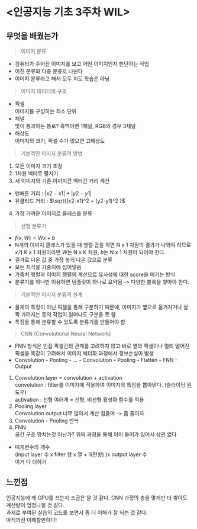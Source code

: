 # <인공지능 기초 3주차 WIL>

## 무엇을 배웠는가

> 이미지 분류
- 컴퓨터가 주어진 이미지를 보고 어떤 이미지인지 판단하는 작업  
- 이진 분류와 다중 분류로 나뉜다  
- 이미지 분류라고 해서 모두 지도 학습은 아님

> 이미지 데이터의 구조
- 픽셀  
이미지를 구성하는 최소 단위
- 채널  
빛이 통과하는 통로? 흑백이면 1채널, RGB의 경우 3채널
- 해상도  
이미지의 크기, 픽셀 수가 많으면 고해상도

>  기본적인 이미지 분류의 방법
1. 모든 이미지 크기 조정
2. 1차원 벡터로 펼치기
3. 새 이미지와 기존 이미지간 벡터간 거리 계산  
- 맨해튼 거리 :     $|x2 - x1| + |y2 - y1|$
- 유클리드 거리 :   $\sqrt{(x2-x1)^2 + (y2-y1)^2 }$
4. 가장 가까운 이미지로 클래스를 분류

> 선형 분류기
- $f(x, W) = Wx + b$
- N개의 이미지 클래스가 있을 때 행렬 곱을 하면 N x 1 차원의 결과가 나와야 하므로 $x$가 K x 1 차원이라면 $W$는 N x K 차원, $b$는 N x 1 차원이 되어야 한다.
- 결과로 나온 값 중 가장 높게 나온 값으로 분류
- 모든 지식을 가중치에 집어넣음
- 가중치 행렬과 이미지 행렬의 계산으로 유사성에 대한 score을 매기는 방식
- 분류기를 하나만 이용하면 템플릿이 하나로 요약됨 -> 다양한 블록을 쌓아야 한다.

> 기본적인 이미지 분류의 한계
- 물체의 특징이 아닌 픽셀을 통해 구분하기 때문에, 이미지가 옆으로 옮겨지거나 살짝 가려지는 등의 작업이 일어나도 구분을 못 함
- 특징을 통해 분류할 수 있도록 분류기를 만들어야 함

> CNN (Convolutional Neural Network)
- FNN 방식은 인접 픽셀간의 관계를 고려하지 않고 바로 옆의 픽셀이나 멀리 떨어진 픽셀을 똑같이 고려해서 이미지 벡터화 과정에서 정보손실이 발생
- Convolution - Pooling - ... - Convolution - Pooling - Flatten - FNN - Output 
1. Convolution layer = convolution + activation  
convolution : filter를 이미지에 적용하여 이미지의 특징을 뽑아낸다. (슬라이딩 윈도우)  
activation : 선형 여러개 = 선형, 비선형 활성화 함수를 적용 
2.  Pooling layer  
Convolution output 너무 많아서 계산 힘들어 -> 좀 줄이자  
3. Convolution - Pooling 반복 
4. FNN  
공간 구조 망치는것 아닌가? 위의 과정을 통해 이미 들어가 있어서 상관 없다

- 매개변수의 개수  
(input layer 수  x filter 행 x 열 + 1(편향) )x output layer 수  
이거 다 더하기 
## 느낀점
인공지능에 왜 GPU를 쓰는지 조금은 알 것 같다. CNN 과정의 층을 몇개만 더 쌓아도 계산량이 엄청나질 것 같다.  
과제로 부여된 실습의 코드를 보면서 좀 더 이해가 잘 되는 것 같다.  
아직까진 이해할만하다!
